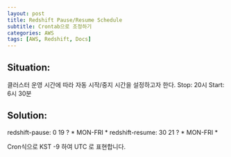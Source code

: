 ```yaml
---
layout: post
title: Redshift Pause/Resume Schedule
subtitle: Crontab으로 조정하기 
categories: AWS
tags: [AWS, Redshift, Docs]
---
```


## Situation:
클러스터 운영 시간에 따라 자동 시작/중지 시간을 설정하고자 한다.
Stop: 20시
Start: 6시 30분

## Solution:
redshift-pause: 0 19 ? * MON-FRI *
redshift-resume: 30 21 ? * MON-FRI *

Cron식으로 KST -9 하여 UTC 로 표현합니다.